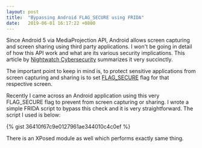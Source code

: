 ```yaml
---
layout: post
title:  "Bypassing Android FLAG_SECURE using FRIDA"
date:   2019-06-01 16:17:22 +0800
---
```


Since Android 5 via MediaProjection API, Android allows screen capturing and screen sharing using third party applications. I won't be going in detail of how this API work and what are its various security implications.  This article by [Nightwatch Cybersecurity](https://wwws.nightwatchcybersecurity.com/2016/04/13/research-securing-android-applications-from-screen-capture/) summarizes it very succinctly.

The important point to keep in mind is, to protect sensitive applications from screen capturing and sharing is to set [FLAG_SECURE](https://developer.android.com/reference/android/view/WindowManager.LayoutParams#FLAG_SECURE) flag for that respective screen.

Recently I came across an Android application using this very  FLAG_SECURE flag to prevent from screen capturing or sharing. I wrote a simple FRIDA script to bypass this check and it is very straightforward.  The script I used is below:

{% gist 36410f67c9e0127961ae344010c4c0ef %} 


There is an XPosed module as well which performs exactly same thing.



